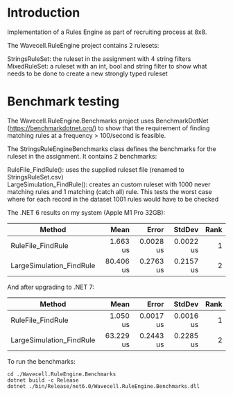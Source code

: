 # Introduction

Implementation of a Rules Engine as part of recruiting process at 8x8.

The Wavecell.RuleEngine project contains 2 rulesets:

StringsRuleSet: the ruleset in the assignment with 4 string filters  
MixedRuleSet: a ruleset with an int, bool and string filter to show what needs to be done to create a new strongly typed ruleset  

# Benchmark testing

The Wavecell.RuleEngine.Benchmarks project uses BenchmarkDotNet (https://benchmarkdotnet.org/) to show that the requirement of finding matching rules at a frequency > 100/second is feasible. 

The StringsRuleEngineBenchmarks class defines the benchmarks for the ruleset in the assignment. It contains 2 benchmarks:

RuleFile_FindRule(): uses the supplied ruleset file (renamed to StringsRuleSet.csv)  
LargeSimulation_FindRule(): creates an custom ruleset with 1000 never matching rules and 1 matching (catch all) rule. This tests the worst case where for each record in the dataset 1001 rules would have to be checked

The .NET 6 results on my system (Apple M1 Pro 32GB):

|                   Method |      Mean |     Error |    StdDev | Rank |
|------------------------- |----------:|----------:|----------:|-----:|
|        RuleFile_FindRule |  1.663 us | 0.0028 us | 0.0022 us |    1 |
| LargeSimulation_FindRule | 80.406 us | 0.2763 us | 0.2157 us |    2 |

And after upgrading to .NET 7:

|                   Method |      Mean |     Error |    StdDev | Rank |
|------------------------- |----------:|----------:|----------:|-----:|
|        RuleFile_FindRule |  1.050 us | 0.0017 us | 0.0016 us |    1 |
| LargeSimulation_FindRule | 63.229 us | 0.2443 us | 0.2285 us |    2 |

To run the benchmarks:

```shell
cd ./Wavecell.RuleEngine.Benchmarks
dotnet build -c Release
dotnet ./bin/Release/net6.0/Wavecell.RuleEngine.Benchmarks.dll
```